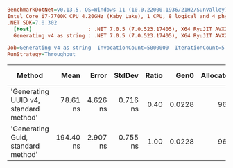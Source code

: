 ``` ini

BenchmarkDotNet=v0.13.5, OS=Windows 11 (10.0.22000.1936/21H2/SunValley)
Intel Core i7-7700K CPU 4.20GHz (Kaby Lake), 1 CPU, 8 logical and 4 physical cores
.NET SDK=7.0.302
  [Host]                  : .NET 7.0.5 (7.0.523.17405), X64 RyuJIT AVX2 [AttachedDebugger]
  Generating v4 as string : .NET 7.0.5 (7.0.523.17405), X64 RyuJIT AVX2

Job=Generating v4 as string  InvocationCount=5000000  IterationCount=5  
RunStrategy=Throughput  

```
|                                Method |      Mean |    Error |   StdDev | Ratio |   Gen0 | Allocated | Alloc Ratio |
|-------------------------------------- |----------:|---------:|---------:|------:|-------:|----------:|------------:|
| &#39;Generating UUID v4, standard method&#39; |  78.61 ns | 4.626 ns | 0.716 ns |  0.40 | 0.0228 |      96 B |        1.00 |
|    &#39;Generating Guid, standard method&#39; | 194.40 ns | 2.907 ns | 0.755 ns |  1.00 | 0.0228 |      96 B |        1.00 |
